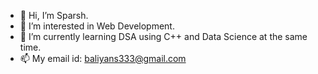 - 👋 Hi, I’m Sparsh.
- 👀 I’m interested in Web Development.
- 🌱 I’m currently learning DSA using C++ and Data Science at the same time.
- 📫 My email id: baliyans333@gmail.com

<!---
Sparsh-sb/Sparsh-sb is a ✨ special ✨ repository because its `README.md` (this file) appears on your GitHub profile.
You can click the Preview link to take a look at your changes.
--->
